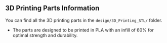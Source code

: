 ## 3D Printing Parts Information
You can find all the 3D printing parts in the `design/3D_Printing_STL/` folder.

- The parts are designed to be printed in PLA with an infill of 60% for optimal strength and durability.